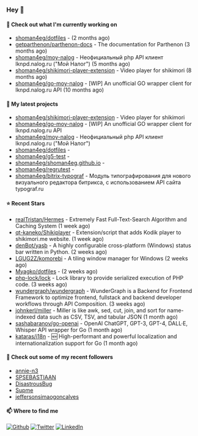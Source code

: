 ### Hey 👋

#### 👷 Check out what I'm currently working on

- [shoman4eg/dotfiles](https://github.com/shoman4eg/dotfiles) -  (2 months ago)
- [getparthenon/parthenon-docs](https://github.com/getparthenon/parthenon-docs) - The documentation for Parthenon (3 months ago)
- [shoman4eg/moy-nalog](https://github.com/shoman4eg/moy-nalog) - Неофициальный php API клиент lknpd.nalog.ru (&#34;Мой Налог&#34;)  (5 months ago)
- [shoman4eg/shikimori-player-extension](https://github.com/shoman4eg/shikimori-player-extension) - Video player for shikimori (8 months ago)
- [shoman4eg/go-moy-nalog](https://github.com/shoman4eg/go-moy-nalog) - [WIP] An unofficial GO wrapper client for lknpd.nalog.ru API  (10 months ago)

#### 🌱 My latest projects

- [shoman4eg/shikimori-player-extension](https://github.com/shoman4eg/shikimori-player-extension) - Video player for shikimori
- [shoman4eg/go-moy-nalog](https://github.com/shoman4eg/go-moy-nalog) - [WIP] An unofficial GO wrapper client for lknpd.nalog.ru API 
- [shoman4eg/moy-nalog](https://github.com/shoman4eg/moy-nalog) - Неофициальный php API клиент lknpd.nalog.ru (&#34;Мой Налог&#34;) 
- [shoman4eg/dotfiles](https://github.com/shoman4eg/dotfiles) - 
- [shoman4eg/g5-test](https://github.com/shoman4eg/g5-test) - 
- [shoman4eg/shoman4eg.github.io](https://github.com/shoman4eg/shoman4eg.github.io) - 
- [shoman4eg/regrutest](https://github.com/shoman4eg/regrutest) - 
- [shoman4eg/bitrix-typograf](https://github.com/shoman4eg/bitrix-typograf) - Модуль типографирования для нового визуального редактора битрикса, с использованием API сайта typograf.ru

#### ⭐ Recent Stars

- [realTristan/Hermes](https://github.com/realTristan/Hermes) - Extremely Fast Full-Text-Search Algorithm and Caching System (1 week ago)
- [qt-kaneko/Shikiplayer](https://github.com/qt-kaneko/Shikiplayer) - Extension/script that adds Kodik player to shikimori.me website. (1 week ago)
- [denBot/yasb](https://github.com/denBot/yasb) - A highly configurable cross-platform (Windows) status bar written in Python. (2 weeks ago)
- [LGUG2Z/komorebi](https://github.com/LGUG2Z/komorebi) - A tiling window manager for Windows (2 weeks ago)
- [Myagko/dotfiles](https://github.com/Myagko/dotfiles) -  (2 weeks ago)
- [php-lock/lock](https://github.com/php-lock/lock) - Lock library to provide serialized execution of PHP code. (3 weeks ago)
- [wundergraph/wundergraph](https://github.com/wundergraph/wundergraph) - WunderGraph is a Backend for Frontend Framework to optimize frontend, fullstack and backend developer workflows through API Composition. (3 weeks ago)
- [johnkerl/miller](https://github.com/johnkerl/miller) - Miller is like awk, sed, cut, join, and sort for name-indexed data such as CSV, TSV, and tabular JSON (1 month ago)
- [sashabaranov/go-openai](https://github.com/sashabaranov/go-openai) - OpenAI ChatGPT, GPT-3, GPT-4, DALL·E, Whisper API wrapper for Go (1 month ago)
- [kataras/i18n](https://github.com/kataras/i18n) - :new: High-performant and powerful localization and internationalization support for Go (1 month ago)

#### 👯 Check out some of my recent followers

- [annie-n3](https://github.com/annie-n3)
- [SPSEBASTIAAN](https://github.com/SPSEBASTIAAN)
- [DisastrousBug](https://github.com/DisastrousBug)
- [Supme](https://github.com/Supme)
- [jeffersonsimaogoncalves](https://github.com/jeffersonsimaogoncalves)


#### 📫 Where to find me
<p>
<a href="https://github.com/shoman4eg" target="_blank"><img alt="Github" src="https://img.shields.io/badge/GitHub-%2312100E.svg?&style=for-the-badge&logo=Github&logoColor=white" /></a>
<a href="https://twitter.com/shoman4eg" target="_blank"><img alt="Twitter" src="https://img.shields.io/badge/twitter-%231DA1F2.svg?&style=for-the-badge&logo=twitter&logoColor=white" /></a>
<a href="https://www.linkedin.com/in/artemdubinin/" target="_blank"><img alt="LinkedIn" src="https://img.shields.io/badge/linkedin-%230077B5.svg?&style=for-the-badge&logo=linkedin&logoColor=white" /></a>
</p>
